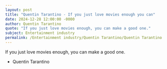 ```yaml
---
layout: post
title: "Quentin Tarantino - If you just love movies enough you can"
date: 2024-12-28 12:00:00 -0000
author: Quentin Tarantino
quote: "If you just love movies enough, you can make a good one."
subject: Entertainment industry
permalink: /Entertainment industry/Quentin Tarantino/Quentin Tarantino - If you just love movies enough you can
---
```


If you just love movies enough, you can make a good one.

- Quentin Tarantino
